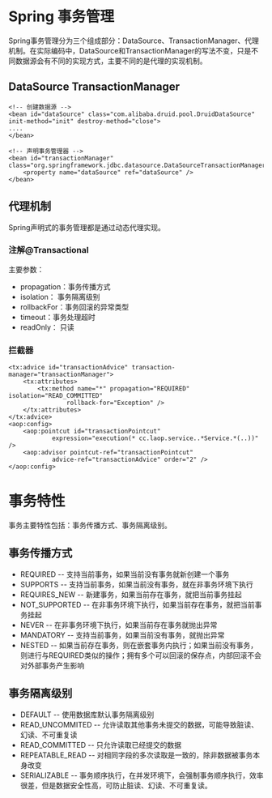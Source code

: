 # Spring 事务管理
Spring事务管理分为三个组成部分：DataSource、TransactionManager、代理机制。在实际编码中，DataSource和TransactionManager的写法不变，只是不同数据源会有不同的实现方式，主要不同的是代理的实现机制。
## DataSource TransactionManager
```
<!-- 创建数据源 -->
<bean id="dataSource" class="com.alibaba.druid.pool.DruidDataSource" init-method="init" destroy-method="close">
....
</bean>

<!-- 声明事务管理器 -->
<bean id="transactionManager" class="org.springframework.jdbc.datasource.DataSourceTransactionManager">
    <property name="dataSource" ref="dataSource" />
</bean>
```

## 代理机制
Spring声明式的事务管理都是通过动态代理实现。

### 注解@Transactional
主要参数：
* propagation：事务传播方式
* isolation： 事务隔离级别
* rollbackFor：事务回滚的异常类型
* timeout：事务处理超时
* readOnly： 只读

### 拦截器
```
<tx:advice id="transactionAdvice" transaction-manager="transactionManager">
    <tx:attributes>
        <tx:method name="*" propagation="REQUIRED" isolation="READ_COMMITTED"
                rollback-for="Exception" />
    </tx:attributes>
</tx:advice>
<aop:config>
    <aop:pointcut id="transactionPointcut"
            expression="execution(* cc.laop.service..*Service.*(..))" />
    <aop:advisor pointcut-ref="transactionPointcut"
            advice-ref="transactionAdvice" order="2" />
</aop:config>
```

# 事务特性
事务主要特性包括：事务传播方式、事务隔离级别。

## 事务传播方式
* REQUIRED -- 支持当前事务，如果当前没有事务就新创建一个事务
* SUPPORTS -- 支持当前事务，如果当前没有事务，就在非事务环境下执行
* REQUIRES_NEW -- 新建事务，如果当前存在事务，就把当前事务挂起
* NOT_SUPPORTED -- 在非事务环境下执行，如果当前存在事务，就把当前事务挂起
* NEVER -- 在非事务环境下执行，如果当前存在事务就抛出异常
* MANDATORY -- 支持当前事务，如果当前没有事务，就抛出异常
* NESTED -- 如果当前存在事务，则在嵌套事务内执行；如果当前没有事务，则进行与REQUIRED类似的操作；拥有多个可以回滚的保存点，内部回滚不会对外部事务产生影响

## 事务隔离级别
* DEFAULT -- 使用数据库默认事务隔离级别
* READ_UNCOMMITED -- 允许读取其他事务未提交的数据，可能导致脏读、幻读、不可重复读
* READ_COMMITTED -- 只允许读取已经提交的数据
* REPEATABLE_READ -- 对相同字段的多次读取是一致的，除非数据被事务本身改变
* SERIALIZABLE -- 事务顺序执行，在并发环境下，会强制事务顺序执行，效率很差，但是数据安全性高，可防止脏读、幻读、不可重复读。
